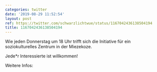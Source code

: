 ```yaml
---
categories: twitter
date: '2019-08-29 11:52:54'
layout: post
ref: https://twitter.com/schwarzlichtwue/status/1167042436138504194
title: 1167042436138504194
---
```

Wie jeden Donnerstag um 18 Uhr trifft sich die Initiative für ein soziokulturelles Zentrum in der Miezekoze.

Jede\*r Interessierte ist willkommen!

Weitere Infos:  
